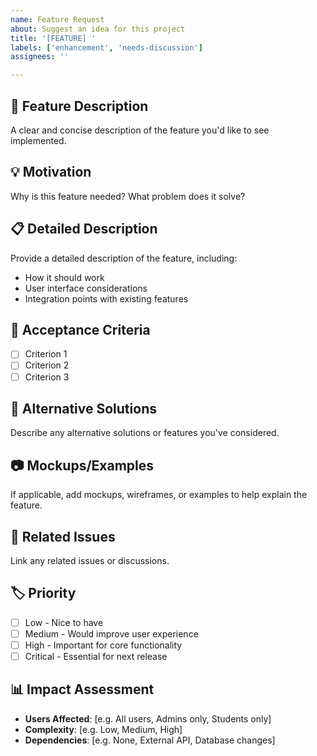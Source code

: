 ```yaml
---
name: Feature Request
about: Suggest an idea for this project
title: '[FEATURE] '
labels: ['enhancement', 'needs-discussion']
assignees: ''

---
```


## 🚀 Feature Description
A clear and concise description of the feature you'd like to see implemented.

## 💡 Motivation
Why is this feature needed? What problem does it solve?

## 📋 Detailed Description
Provide a detailed description of the feature, including:
- How it should work
- User interface considerations
- Integration points with existing features

## 🎯 Acceptance Criteria
- [ ] Criterion 1
- [ ] Criterion 2
- [ ] Criterion 3

## 🌟 Alternative Solutions
Describe any alternative solutions or features you've considered.

## 📷 Mockups/Examples
If applicable, add mockups, wireframes, or examples to help explain the feature.

## 🔗 Related Issues
Link any related issues or discussions.

## 🏷️ Priority
- [ ] Low - Nice to have
- [ ] Medium - Would improve user experience
- [ ] High - Important for core functionality
- [ ] Critical - Essential for next release

## 📊 Impact Assessment
- **Users Affected**: [e.g. All users, Admins only, Students only]
- **Complexity**: [e.g. Low, Medium, High]
- **Dependencies**: [e.g. None, External API, Database changes]